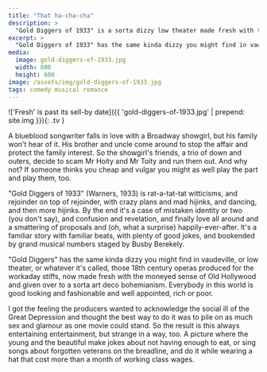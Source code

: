 ```yaml
---
title: "That ha-cha-cha"
description: >
  "Gold Diggers of 1933" is a sorta dizzy low theater made fresh with the moneyed sense of Old Hollywood.
excerpt: >
  "Gold Diggers of 1933" has the same kinda dizzy you might find in vaudeville, or low theater, or whatever it's called, those 18th century operas produced for the workaday stiffs, now made fresh with the moneyed sense of Old Hollywood and given over to a sorta art deco bohemianism.
media: 
  image: gold-diggers-of-1933.jpg
  width: 800
  height: 600
image: /assets/img/gold-diggers-of-1933.jpg
tags: comedy musical romance
---
```


!['Fresh' is past its sell-by date]({{ 'gold-diggers-of-1933.jpg' | prepend: site.img }}){: .tv }

A blueblood songwriter falls in love with a Broadway showgirl, but his family won't hear of it. His brother and uncle come around to stop the affair and protect the family interest. So the showgirl's friends, a trio of down and outers, decide to scam Mr Hoity and Mr Toity and run them out. And why not? If someone thinks you cheap and vulgar you might as well play the part and play them, too.

<!--more-->

"Gold Diggers of 1933" (Warners, 1933) is rat-a-tat-tat witticisms, and rejoinder on top of rejoinder, with crazy plans and mad hijinks, and dancing, and then more hijinks. By the end it's a case of mistaken identity or two (you don't say), and confusion and revelation, and finally love all around and a smattering of proposals and (oh, what a surprise) happily-ever-after. It's a familiar story with familiar beats, with plenty of good jokes, and bookended by grand musical numbers staged by Busby Berekely.

"Gold Diggers" has the same kinda dizzy you might find in vaudeville, or low theater, or whatever it's called, those 18th century operas produced for the workaday stiffs, now made fresh with the moneyed sense of Old Hollywood and given over to a sorta art deco bohemianism. Everybody in this world is good looking and fashionable and well appointed, rich or poor.

I got the feeling the producers wanted to acknowledge the social ill of the Great Depression and thought the best way to do it was to pile on as much sex and glamour as one movie could stand. So the result is this always entertaining entertainment, but strange in a way, too. A picture where the young and the beautiful make jokes about not having enough to eat, or sing songs about forgotten veterans on the breadline, and do it while wearing a hat that cost more than a month of working class wages.
